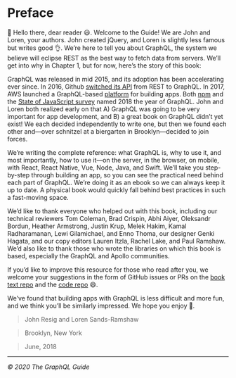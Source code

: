 # Preface

👋 Hello there, dear reader 😃. Welcome to the Guide! We are John and Loren, your authors. John created jQuery, and Loren is slightly less famous but writes good 👌. We’re here to tell you about GraphQL, the system we believe will eclipse REST as the best way to fetch data from servers. We’ll get into why in Chapter 1, but for now, here’s the story of this book:

GraphQL was released in mid 2015, and its adoption has been accelerating ever since. In 2016, Github [switched its API](https://githubengineering.com/the-github-graphql-api/) from REST to GraphQL. In 2017, AWS launched a GraphQL-based [platform](https://aws.amazon.com/appsync/) for building apps. Both [npm](https://twitter.com/seldo/status/950794461235130368) and the [State of JavaScript survey](https://medium.freecodecamp.org/i-just-asked-23-000-developers-what-they-think-of-javascript-heres-what-i-learned-9a06b61998fa) named 2018 the year of GraphQL. John and Loren both realized early on that A) GraphQL was going to be very important for app development, and B) a great book on GraphQL didn’t yet exist! We each decided independently to write one, but then we found each other and—over schnitzel at a biergarten in Brooklyn—decided to join forces.

We’re writing the complete reference: what GraphQL is, why to use it, and most importantly, how to use it—on the server, in the browser, on mobile, with React, React Native, Vue, Node, Java, and Swift. We’ll take you step-by-step through building an app, so you can see the practical need behind each part of GraphQL. We’re doing it as an ebook so we can always keep it up to date. A physical book would quickly fall behind best practices in such a fast-moving space.

We’d like to thank everyone who helped out with this book, including our technical reviewers Tom Coleman, Brad Crispin, Abhi Aiyer, Oleksandr Bordun, Heather Armstrong, Justin Krup, Melek Hakim, Kamal Radharamanan, Lewi Gilamichael, and Enno Thoma, our designer Genki Hagata, and our copy editors Lauren Itzla, Rachel Lake, and Paul Ramshaw. We’d also like to thank those who wrote the libraries on which this book is based, especially the GraphQL and Apollo communities.

If you’d like to improve this resource for those who read after you, we welcome your suggestions in the form of GitHub issues or PRs on the [book text repo](https://github.com/GraphQLGuide/book) and the [code repo](https://github.com/GraphQLGuide/guide) 😄.

We’ve found that building apps with GraphQL is less difficult and more fun, and we think you’ll be similarly impressed. We hope you enjoy 🤗.

> John Resig and Loren Sands-Ramshaw

> Brooklyn, New York

> June, 2018

---

*© 2020 The GraphQL Guide*
